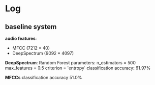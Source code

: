 # Log

## baseline system

**audio features**:
* MFCC (7212 * 40)
* DeepSpectrum (9092 * 4097)

**DeepSpectrum**:
Random Forest parameters:
n_estimators = 500
max_features = 0.5
criterion = 'entropy'
classification accuracy: 61.97%

**MFCCs**
classification accuracy 51.0%